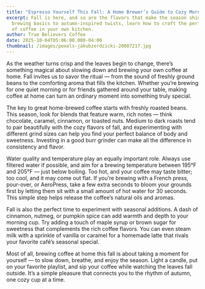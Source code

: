 ```yaml
---
title: "Espresso Yourself This Fall: A Home Brewer’s Guide to Cozy Mornings"
excerpt: Fall is here, and so are the flavors that make the season shine. From
  brewing basics to autumn-inspired twists, learn how to craft the perfect cup
  of coffee in your own kitchen.
author: True Believers Coffee
date: 2025-10-04T05:06:00.000-04:00
thumbnail: /images/pexels-jakubzerdzicki-20007217.jpg
---
```

As the weather turns crisp and the leaves begin to change, there’s something magical about slowing down and brewing your own coffee at home. Fall invites us to savor the ritual — from the sound of freshly ground beans to the comforting aroma that fills the kitchen. Whether you’re brewing for one quiet morning or for friends gathered around your table, making coffee at home can turn an ordinary moment into something truly special.

The key to great home-brewed coffee starts with freshly roasted beans. This season, look for blends that feature warm, rich notes — think chocolate, caramel, cinnamon, or toasted nuts. Medium to dark roasts tend to pair beautifully with the cozy flavors of fall, and experimenting with different grind sizes can help you find your perfect balance of body and sweetness. Investing in a good burr grinder can make all the difference in consistency and flavor.

Water quality and temperature play an equally important role. Always use filtered water if possible, and aim for a brewing temperature between 195°F and 205°F — just below boiling. Too hot, and your coffee may taste bitter; too cool, and it may come out flat. If you’re brewing with a French press, pour-over, or AeroPress, take a few extra seconds to bloom your grounds first by letting them sit with a small amount of hot water for 30 seconds. This simple step helps release the coffee’s natural oils and aromas.

Fall is also the perfect time to experiment with seasonal additions. A dash of cinnamon, nutmeg, or pumpkin spice can add warmth and depth to your morning cup. Try adding a touch of maple syrup or brown sugar for sweetness that complements the rich coffee flavors. You can even steam milk with a sprinkle of vanilla or caramel for a homemade latte that rivals your favorite café’s seasonal special.

Most of all, brewing coffee at home this fall is about taking a moment for yourself — to slow down, breathe, and enjoy the season. Light a candle, put on your favorite playlist, and sip your coffee while watching the leaves fall outside. It’s a simple pleasure that connects you to the rhythm of autumn, one cozy cup at a time.
